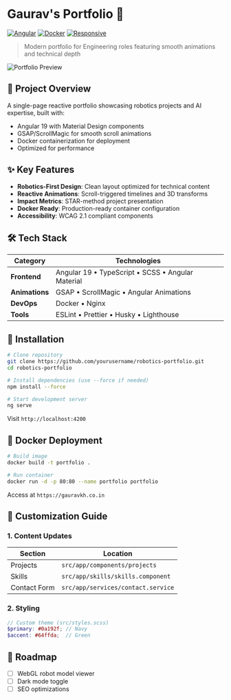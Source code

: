 # Gaurav's Portfolio 🚀

[![Angular](https://img.shields.io/badge/Angular-19.1.4-DD0031?logo=angular)](https://angular.io/)
[![Docker](https://img.shields.io/badge/Docker-✓-2496ED?logo=docker)](https://www.docker.com/)
[![Responsive](https://img.shields.io/badge/Responsive-✓-44CC11)](https://developer.mozilla.org/en-US/docs/Learn/CSS/CSS_layout/Responsive_Design)

> Modern portfolio for Engineering roles featuring smooth animations and technical depth

![Portfolio Preview](docs/preview.gif)

## 🦾 Project Overview
A single-page reactive portfolio showcasing robotics projects and AI expertise, built with:
- Angular 19 with Material Design components
- GSAP/ScrollMagic for smooth scroll animations
- Docker containerization for deployment
- Optimized for performance

## ✨ Key Features
- **Robotics-First Design**: Clean layout optimized for technical content
- **Reactive Animations**: Scroll-triggered timelines and 3D transforms
- **Impact Metrics**: STAR-method project presentation
- **Docker Ready**: Production-ready container configuration
- **Accessibility**: WCAG 2.1 compliant components

## 🛠 Tech Stack
| Category       | Technologies                                                                 |
|----------------|------------------------------------------------------------------------------|
| **Frontend**   | Angular 19 • TypeScript • SCSS • Angular Material                            |
| **Animations** | GSAP • ScrollMagic • Angular Animations                                      |
| **DevOps**     | Docker • Nginx                              |
| **Tools**      | ESLint • Prettier • Husky • Lighthouse                                       |

## 🚀 Installation
```bash
# Clone repository
git clone https://github.com/yourusername/robotics-portfolio.git
cd robotics-portfolio

# Install dependencies (use --force if needed)
npm install --force

# Start development server
ng serve
```
Visit `http://localhost:4200`

## 🐳 Docker Deployment
```bash
# Build image
docker build -t portfolio .

# Run container
docker run -d -p 80:80 --name portfolio portfolio
```
Access at `https://gauravkh.co.in`

## 🔧 Customization Guide
### 1. Content Updates
| Section       | Location                          |
|---------------|-----------------------------------|
| Projects      | `src/app/components/projects`     |
| Skills        | `src/app/skills/skills.component` |
| Contact Form  | `src/app/services/contact.service`|

### 2. Styling
```scss
// Custom theme (src/styles.scss)
$primary: #0a192f; // Navy
$accent: #64ffda;  // Green
```

## 🤖 Roadmap
- [ ] WebGL robot model viewer
- [ ] Dark mode toggle
- [ ] SEO optimizations
